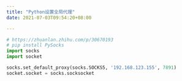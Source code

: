 ```yaml
---
title: "Python设置全局代理"
date: 2021-07-03T09:54:20+08:00

---
```


<!-- content -->
```python
# https://zhuanlan.zhihu.com/p/30670193
# pip install PySocks
import socks
import socket

socks.set_default_proxy(socks.SOCKS5, '192.168.123.155', 7891)
socket.socket = socks.socksocket
```
<!--more-->